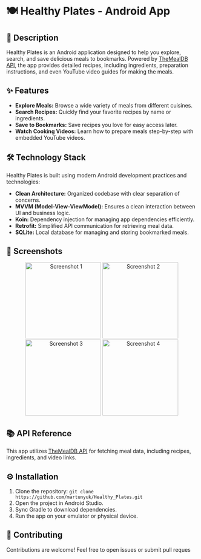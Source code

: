 # 🍽️ Healthy Plates - Android App  

## 📖 Description  
Healthy Plates is an Android application designed to help you explore, search, and save delicious meals to bookmarks. Powered by [TheMealDB API](https://www.themealdb.com/), the app provides detailed recipes, including ingredients, preparation instructions, and even YouTube video guides for making the meals.  

## ✨ Features  
- **Explore Meals:** Browse a wide variety of meals from different cuisines.  
- **Search Recipes:** Quickly find your favorite recipes by name or ingredients.  
- **Save to Bookmarks:** Save recipes you love for easy access later.  
- **Watch Cooking Videos:** Learn how to prepare meals step-by-step with embedded YouTube videos.  

## 🛠️ Technology Stack  
Healthy Plates is built using modern Android development practices and technologies:  
- **Clean Architecture:** Organized codebase with clear separation of concerns.  
- **MVVM (Model-View-ViewModel):** Ensures a clean interaction between UI and business logic.  
- **Koin:** Dependency injection for managing app dependencies efficiently.  
- **Retrofit:** Simplified API communication for retrieving meal data.  
- **SQLite:** Local database for managing and storing bookmarked meals.  

## 🚀 Screenshots  
<p align="center">
  <img src="https://github.com/user-attachments/assets/90e4bfdc-3285-4f3b-bb7e-b15af630dba8" alt="Screenshot 1" width="200">
  <img src="https://github.com/user-attachments/assets/ab66fff7-565d-4ec9-b72a-01bbbe70753c" alt="Screenshot 2" width="200">
  <img src="https://github.com/user-attachments/assets/a189ea99-b5f1-4033-bc7c-3c87be81493e" alt="Screenshot 3" width="200">
  <img src="https://github.com/user-attachments/assets/aac586d1-148e-4e02-a380-7cf9a863dafb" alt="Screenshot 4" width="200">
</p>

## 📚 API Reference  
This app utilizes [TheMealDB API](https://www.themealdb.com/) for fetching meal data, including recipes, ingredients, and video links.  

## ⚙️ Installation  
1. Clone the repository: `git clone https://github.com/martunyuk/Healthy_Plates.git`
2. Open the project in Android Studio.
3. Sync Gradle to download dependencies.
4. Run the app on your emulator or physical device.

## 🌟 Contributing
Contributions are welcome! Feel free to open issues or submit pull reques
